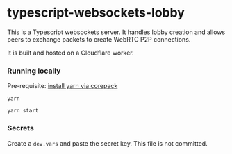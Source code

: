 # typescript-websockets-lobby

This is a Typescript websockets server. It handles lobby creation and allows peers to exchange packets to create WebRTC P2P connections.

It is built and hosted on a Cloudflare worker.

### Running locally

Pre-requisite: [install yarn via corepack](https://yarnpkg.com/getting-started/install)

```
yarn
```

```
yarn start
```

### Secrets

Create a `dev.vars` and paste the secret key. This file is not committed.
